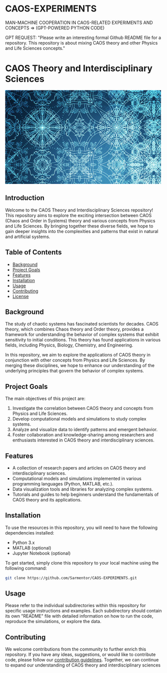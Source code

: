# CAOS-EXPERIMENTS
MAN-MACHINE COOPERATION IN CAOS-RELATED EXPERIMENTS AND CONCEPTS => (GPT-POWERED PYTHON CODE)

GPT REQUEST: "Please write an interesting formal Github README file for a repository. This repository is about mixing CAOS theory and other Physics and Life Sciences concepts."

# CAOS Theory and Interdisciplinary Sciences

![CAOS Theory and Interdisciplinary Sciences](1-persian-fractal-patterns.jpg)

## Introduction

Welcome to the CAOS Theory and Interdisciplinary Sciences repository! This repository aims to explore the exciting intersection between CAOS (Chaos and Order in Systems) theory and various concepts from Physics and Life Sciences. By bringing together these diverse fields, we hope to gain deeper insights into the complexities and patterns that exist in natural and artificial systems.

## Table of Contents

- [Background](#background)
- [Project Goals](#project-goals)
- [Features](#features)
- [Installation](#installation)
- [Usage](#usage)
- [Contributing](#contributing)
- [License](license.md)

## Background

The study of chaotic systems has fascinated scientists for decades. CAOS theory, which combines Chaos theory and Order theory, provides a framework for understanding the behavior of complex systems that exhibit sensitivity to initial conditions. This theory has found applications in various fields, including Physics, Biology, Chemistry, and Engineering.

In this repository, we aim to explore the applications of CAOS theory in conjunction with other concepts from Physics and Life Sciences. By merging these disciplines, we hope to enhance our understanding of the underlying principles that govern the behavior of complex systems.

## Project Goals

The main objectives of this project are:

1. Investigate the correlation between CAOS theory and concepts from Physics and Life Sciences.
2. Develop computational models and simulations to study complex systems.
3. Analyze and visualize data to identify patterns and emergent behavior.
4. Foster collaboration and knowledge-sharing among researchers and enthusiasts interested in CAOS theory and interdisciplinary sciences.

## Features

- A collection of research papers and articles on CAOS theory and interdisciplinary sciences.
- Computational models and simulations implemented in various programming languages (Python, MATLAB, etc.).
- Data visualization tools and libraries for analyzing complex systems.
- Tutorials and guides to help beginners understand the fundamentals of CAOS theory and its applications.

## Installation

To use the resources in this repository, you will need to have the following dependencies installed:

- Python 3.x
- MATLAB (optional)
- Jupyter Notebook (optional)

To get started, simply clone this repository to your local machine using the following command:

```bash
git clone https://github.com/Sarmentor/CAOS-EXPERIMENTS.git
```

## Usage

Please refer to the individual subdirectories within this repository for specific usage instructions and examples. Each subdirectory should contain its own "README" file with detailed information on how to run the code, reproduce the simulations, or explore the data.

## Contributing

We welcome contributions from the community to further enrich this repository. If you have any ideas, suggestions, or would like to contribute code, please follow our [contribution guidelines](CONTRIBUTING.md). Together, we can continue to expand our understanding of CAOS theory and interdisciplinary sciences
